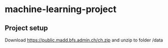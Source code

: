 # machine-learning-project

## Project setup
Download https://public.madd.bfs.admin.ch/ch.zip and unzip to folder /data
